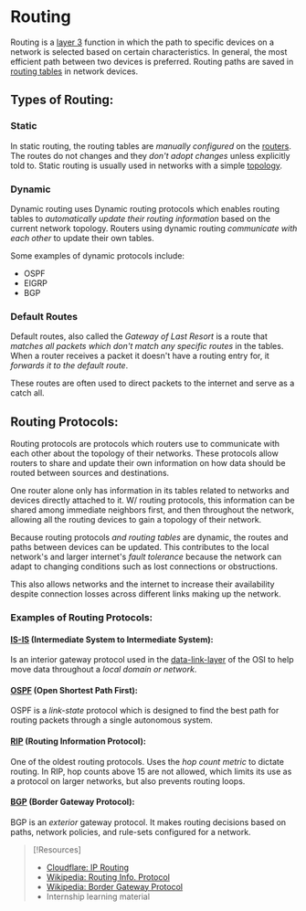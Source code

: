 
# Routing
Routing is a [layer 3](../OSI/3-network/network-layer.md) function in which the path to specific devices on a network is selected based on certain characteristics. In general, the most efficient path between two devices is preferred. Routing paths are saved in [routing tables](routing-table.md) in network devices.
## Types of Routing:
### Static
In static routing, the routing tables are *manually configured* on the [routers](../OSI/3-network/router.md). The routes do not changes and they *don't adopt changes* unless explicitly told to. Static routing is usually used in networks with a simple [topology](../design-structure/topology.md).
### Dynamic
Dynamic routing uses Dynamic routing protocols which enables routing tables to *automatically update their routing information* based on the current network topology. Routers using dynamic routing *communicate with each other* to update their own tables.

Some examples of dynamic protocols include:
- OSPF
- EIGRP
- BGP
### Default Routes
Default routes, also called the *Gateway of Last Resort* is a route that *matches all packets which don't match any specific routes* in the tables. When a router receives a packet it doesn't have a routing entry for, it *forwards it to the default route*. 

These routes are often used to direct packets to the internet and serve as a catch all. 
## Routing Protocols: 
Routing protocols are protocols which routers use to communicate with each other about the topology of their networks. These protocols allow routers to share and update their own information on how data should be routed between sources and destinations.

One router alone only has information in its tables related to networks and devices directly attached to it. W/ routing protocols, this information can be shared among immediate neighbors first, and then throughout the network, allowing all the routing devices to gain a topology of their network.

Because routing protocols *and routing tables* are dynamic, the routes and paths between devices can be updated. This contributes to the local network's and larger internet's *fault tolerance* because the network can adapt to changing conditions such as lost connections or obstructions.

This also allows networks and the internet to increase their availability despite connection losses across different links making up the network.
### Examples of Routing Protocols:
#### [IS-IS](/networking/protocols/IS-IS.md) (Intermediate System to Intermediate System): 
Is an interior gateway protocol used in the [data-link-layer](/networking/OSI/data-link-layer.md) of the OSI to help move data throughout a *local domain or network*.
#### [OSPF](/networking/protocols/OSPF.md) (Open Shortest Path First):
OSPF is a *link-state* protocol which is designed to find the best path for routing packets through a single autonomous system.
#### [RIP](/networking/protocols/RIP.md) (Routing Information Protocol):
One of the oldest routing protocols. Uses the *hop count metric* to dictate routing. In RIP, hop counts above 15 are not allowed, which limits its use as a protocol on larger networks, but also prevents routing loops.
#### [BGP](/networking/protocols/BGP.md) (Border Gateway Protocol):
BGP is an *exterior* gateway protocol. It makes routing decisions based on paths, network policies, and rule-sets configured for a network.

> [!Resources]
> - [Cloudflare: IP Routing](https://www.cloudflare.com/learning/network-layer/what-is-routing/)
> - [Wikipedia: Routing Info. Protocol](https://en.wikipedia.org/wiki/Routing_Information_Protocol)
> - [Wikipedia: Border Gateway Protocol](https://en.wikipedia.org/wiki/Border_Gateway_Protocol)
> - Internship learning material

